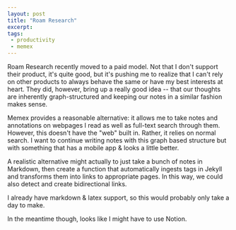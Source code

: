 ```yaml
---
layout: post
title: "Roam Research"
excerpt:
tags:
 - productivity
 - memex
---
```


Roam Research recently moved to a paid model. Not that I don't support their product, it's quite good, but it's pushing
me to realize that I can't rely on other products to always behave the same or have my best interests at heart. They did,
however, bring up a really good idea -- that our thoughts are inherently graph-structured and keeping our notes in a similar fashion makes sense.

Memex provides a reasonable alternative: it allows me to take notes and annotations on webpages I read as well as full-text search through them.
However, this doesn't have the "web" built in. Rather, it relies on normal search. I want to continue writing notes
with this graph based structure but with something that has a mobile app & looks a little better.

A realistic alternative might actually to just take a bunch of notes in Markdown, then create a function that
automatically ingests tags in Jekyll and transforms them into links to appropriate pages. In this way, we could also detect and create 
bidirectional links.

I already have markdown & latex support, so this would probably only take a day to make.

In the meantime though, looks like I might have to use Notion.
